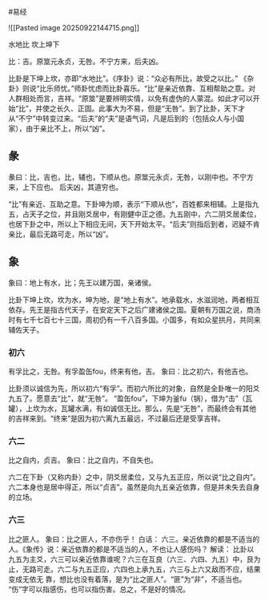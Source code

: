 #易经 

![[Pasted image 20250922144715.png]]

水地比   坎上坤下

比：吉。原筮元永贞，无咎。不宁方来，后夫凶。

比卦是下坤上坎，亦即“水地比”。《序卦》说：“众必有所比，故受之以比。”
《杂卦》则说“比乐师忧。”师卦忧虑而比卦喜乐。“比”是亲近依靠、互相帮助之意。对人群相处而言，吉祥。“原筮”是要辨明实情，以免有虚伪的人蒙混。如此才可以开始“比”，并使之长久、正固。此事大为不易，但是“无咎”。到了比卦，天下才从“不宁”中转变过来。“后夫”的“夫”是语气词，凡是后到的（包括众人与小国家），由于亲比不上，所以“凶”。


## 彖
彖曰：比，吉也，比，辅也，下顺从也。原筮元永贞，无咎，以刚中也。不宁方来，上下应也。
后夫凶，其道穷也。
 
“比”有亲近、互助之意。下卦坤为顺，表示“下顺从也”，百姓都来相辅。上是指九五，占天子之位，并且刚爻居中，有刚健中正之德。九五刚中，六二阴爻居柔位，也居下卦之中，所以上下相应无间，天下开始太平。“后夫”则指后到者，迟疑不肯亲比，最后无路可走，所以“凶”。


## 象
象曰：地上有水，比；先王以建万国，亲诸侯。
 
比卦下坤上坎，坎为水，坤为地，是“地上有水”。地承载水，水滋润地，两者相互依存。先王是指古代天子，在安定天下之后广建诸侯之国。夏朝有万国之说，商汤时有七千七百七十三国，周初仍有一千八百多国。小国多，有如众星拱月，共同来辅佐天子。



### 初六
有孚比之，无咎。有孚盈缶fou，终来有他，吉。
象曰：比之初六，有他吉也。
 
比卦须以诚信为先，所以初六“有孚”。而初六所比的对象，自然是全卦唯一的阳爻九五了。愿意去“比”，就“无咎”。
“盈缶fou”，下坤为釜fu（锅），借为“击”（瓦罐），上坎为水，瓦罐水满，有如诚信无比。那么，先是“无咎”，而最终会有其他的吉祥来到。“终来”是因为初六离九五最远，不过最后还是受享吉祥。



### 六二
比之自内，贞吉。
象曰：比之自内，不自失也。
 
六二在下卦（又称内卦）之中，阴爻居柔位，又与九五正应，所以说“比之自内”。
六二本身也是居中得正，所以“贞吉”。虽然是向九五亲近依靠，但是并未失去自身的立场。



### 六三
比之匪人。
象曰：比之匪人，不亦伤乎！
白话：
六三。亲近依靠的都是不适当的人。《象传》说：亲近依靠的都是不适当的人，不也让人感伤吗？
解读：
比卦以九五为主爻，六三可以亲近依靠谁呢？六三在互良（六三、六四、九五）中，艮为
止，无路可走。六二与九五正应，六四也上承九五，六三与上六又敌而不应，结果变成无依无
靠，想比也没有着落，是为“比之匪人”。“匪”为“非”，不适当也。
“伤”字可以指感伤，也可以指伤害。总之，不是好的情况。